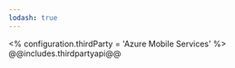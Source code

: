 ```yaml
---
lodash: true
---
```

<% configuration.thirdParty = 'Azure Mobile Services' %>
@@includes.thirdpartyapi@@
